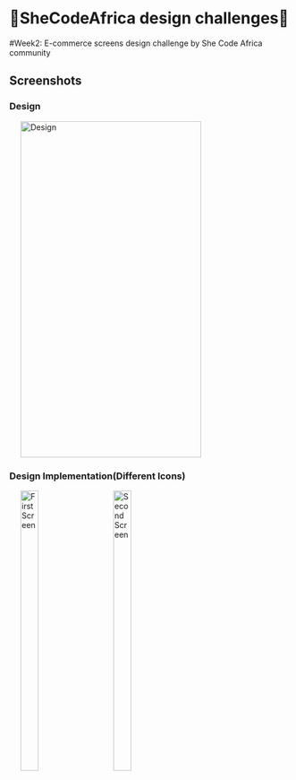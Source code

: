 # :muscle:SheCodeAfrica design challenges:muscle:
#Week2: E-commerce screens design challenge by She Code Africa community 
## Screenshots
### Design 
<p>
  <img hspace="20" width="80%" height="600" src="https://user-images.githubusercontent.com/22634271/87990487-c25a1e80-caec-11ea-9ce3-1e1eb622e9ee.png" alt="Design" title="Design"/>
</p>

### Design Implementation(Different Icons)
<p>
  <img hspace="20" width="25%" height="500" src="https://user-images.githubusercontent.com/22634271/88202877-277b5480-cc52-11ea-94d1-d764bbe71ece.jpeg" alt="First Screen" title="First Screen"/><img hspace="20" width="25%" height="500" src="https://user-images.githubusercontent.com/22634271/88202884-29ddae80-cc52-11ea-9b8f-96dafc6427a0.jpeg" alt="Second Screen" title="Second Screen"/>
</p>
